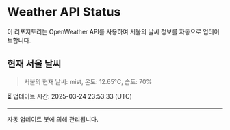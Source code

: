 
# Weather API Status

이 리포지토리는 OpenWeather API를 사용하여 서울의 날씨 정보를 자동으로 업데이트합니다.

## 현재 서울 날씨
> 서울의 현재 날씨: mist, 온도: 12.65°C, 습도: 70%

⏳ 업데이트 시간: 2025-03-24 23:53:33 (UTC)

---
자동 업데이트 봇에 의해 관리됩니다.
